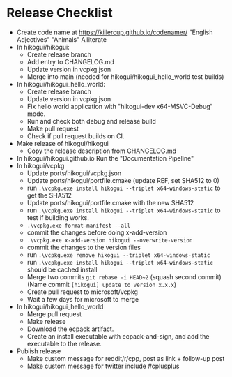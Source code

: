 Release Checklist
=================

 * Create code name at <https://killercup.github.io/codenamer/> "English Adjectives" "Animals" Alliterate
 * In hikogui/hikogui:
   - Create release branch
   - Add entry to CHANGELOG.md 
   - Update version in vcpkg.json
   - Merge into main (needed for hikogui/hikogui\_hello\_world test builds)
 * In hikogui/hikogui\_hello\_world:
   - Create release branch
   - Update version in vcpkg.json
   - Fix hello world application with "hikogui-dev x64-MSVC-Debug" mode.
   - Run and check both debug and release build
   - Make pull request
   - Check if pull request builds on CI.
 * Make release of hikogui/hikogui
   - Copy the release description from CHANGELOG.md
 * In hikogui/hikogui.github.io Run the "Documentation Pipeline"
 * In hikogui/vcpkg
   - Update ports/hikogui/vcpkg.json
   - Update ports/hikogui/portfile.cmake (update REF, set SHA512 to 0)
   - run `.\vcpkg.exe install hikogui --triplet x64-windows-static` to get the SHA512
   - Update ports/hikogui/portfile.cmake with the new SHA512
   - run `.\vcpkg.exe install hikogui --triplet x64-windows-static` to test if building works.
   - `.\vcpkg.exe format-manifest --all`
   - commit the changes before doing x-add-version
   - `.\vcpkg.exe x-add-version hikogui --overwrite-version`
   - commit the changes to the version files
   - run `.\vcpkg.exe remove hikogui --triplet x64-windows-static`
   - run `.\vcpkg.exe install hikogui --triplet x64-windows-static` should be cached install
   - Merge two commits `git rebase -i HEAD~2` (squash second commit) (Name commit `[hikogui] update to version x.x.x`)
   - Create pull request to microsoft/vcpkg
   - Wait a few days for microsoft to merge
 * In hikogui/hikogui\_hello\_world
   - Merge pull request
   - Make release
   - Download the ecpack artifact.
   - Create an install executable with ecpack-and-sign, and add the executable to the release.
 * Publish release
   - Make custom message for reddit/r/cpp, post as link + follow-up post
   - Make custom message for twitter include \#cplusplus

